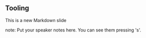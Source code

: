 ##  Tooling

This is a new Markdown slide

note:
    Put your speaker notes here.
    You can see them pressing 's'.
